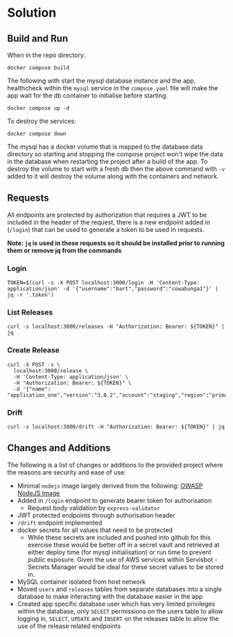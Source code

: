 # Solution
## Build and Run
When in the repo directory:
```
docker compose build
```
The following with start the mysql database instance and the app, healthcheck within the `mysql` service in the `compose.yaml` file will make the app wait for the db container to initialise before starting.  
```
docker compose up -d
```

To destroy the services:
```
docker compose down
```
The mysql has a docker volume that is mapped to the database data directory so starting and stopping the compose project won't wipe the data in the database when restarting the project after a build of the app. To destroy the volume to start with a fresh db then the above command with `-v` added to it will destroy the volume along with the containers and network.

## Requests
All endpoints are protected by authorization that requires a JWT to be included in the header of the request, there is a new endpoint added in (`/login`) that can be used to generate a token to be used in requests.

**Note: `jq` is used in these requests so it should be installed prior to running them or remove jq from the commands**

### Login
```
TOKEN=$(curl -s -X POST localhost:3000/login -H 'Content-Type: application/json' -d '{"username":"bart","password":"cowabunga1"}' | jq -r '.token')
```

### List Releases
```
curl -s localhost:3000/releases -H "Authorization: Bearer: ${TOKEN}" | jq
```
### Create Release
```
curl -X POST -s \
  localhost:3000/release \
  -H 'Content-Type: application/json' \
  -H "Authorization: Bearer: ${TOKEN}" \
  -d '{"name": "application_one","version":"3.0.2","account":"staging","region":"primary"}'
```
### Drift
```
curl -s localhost:3000/drift -H "Authorization: Bearer: ${TOKEN}" | jq
```

## Changes and Additions
The following is a list of changes or additions to the provided project where the reasons are security and ease of use: 
* Minimal `nodejs` image largely derived from the following: [OWASP NodeJS Image](https://cheatsheetseries.owasp.org/cheatsheets/NodeJS_Docker_Cheat_Sheet.html)
* Added in `/login` endpoint to generate bearer token for authorisation
    * Request body validation by `express-validator`
* JWT protected endpoints through authorisation header
* `/drift` endpoint implemented
* docker secrets for all values that need to be protected
    * While these secrets are included and pushed into github for this exercise these would be better off in a secret vault and retrieved at either deploy time (for mysql initialisation) or run time to prevent public exposure. Given the use of AWS services within Servisbot - Secrets Manager would be ideal for these secret values to be stored in.
* MySQL container isolated from host network
* Moved `users` and `releases` tables from separate databases into a single database to make interacting with the database easier in the app
* Created app specific database user which has very limited privileges within the database, only `SELECT` permissions on the users table to allow logging in, `SELECT`, `UPDATE` and `INSERT` on the releases table to allow the use of the release related endpoints
